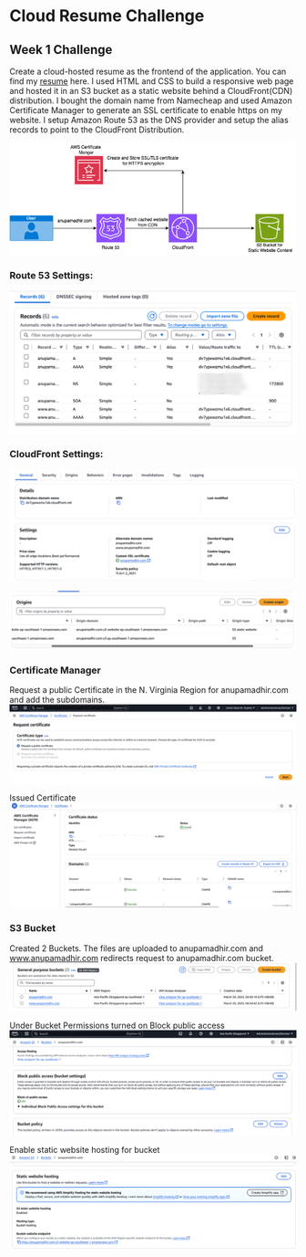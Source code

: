 # Cloud Resume Challenge

## Week 1 Challenge
Create a cloud-hosted resume as the frontend of the application. You can find my [resume](https://anupamadhir.com) here.
I used HTML and CSS to build a responsive web page and hosted it in an S3 bucket as a static website behind a CloudFront(CDN) distribution.
I bought the domain name from Namecheap and used Amazon Certificate Manager to generate an SSL certificate to enable https on my website.
I setup Amazon Route 53 as the DNS provider and setup the alias records to point to the CloudFront Distribution.

![](.idea/images/EC2KeyPair.png)

### Route 53 Settings:

![](.idea/images/Route53.png)

### CloudFront Settings:

![](.idea/images/CloudFront.png)

![](.idea/images/CloudFront1.png)

### Certificate Manager
Request a public Certificate in the N. Virginia Region for anupamadhir.com
and add the subdomains.
![](.idea/images/RequestCert.png)

Issued Certificate
![](.idea/images/ACM.png)

### S3 Bucket
Created 2 Buckets. The files are uploaded to anupamadhir.com and www.anupamadhir.com redirects request to anupamadhir.com bucket.
![](.idea/images/S3Buckets.png)

Under Bucket Permissions turned on Block public access
![](.idea/images/S3BucketPermissions.png)

Enable static website hosting for bucket
![](.idea/images/S3BucketProperties.png)

